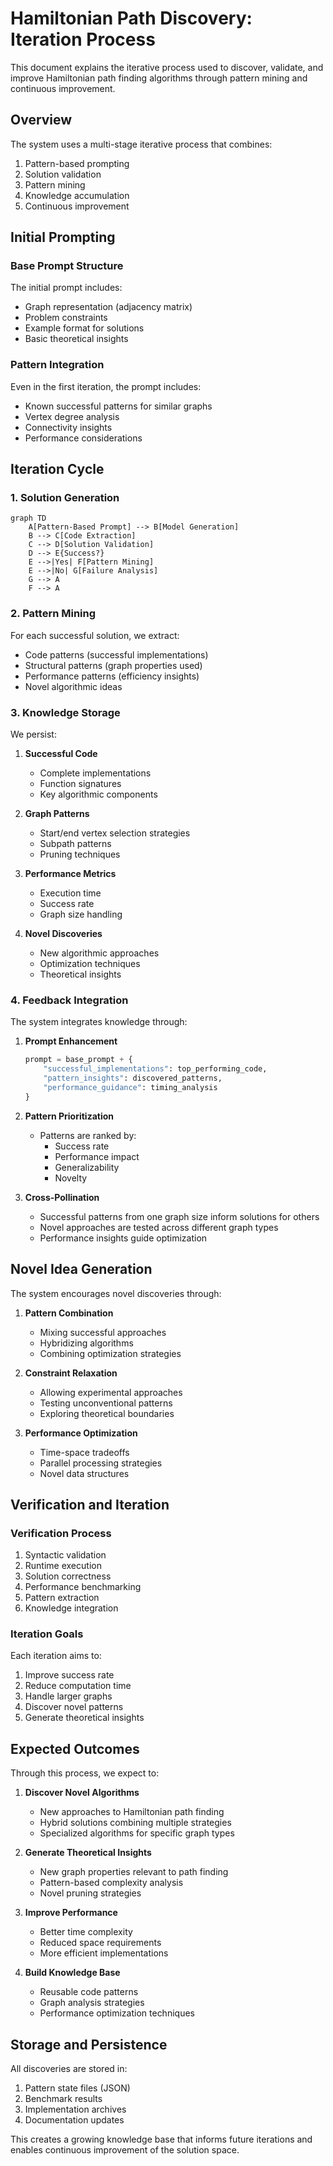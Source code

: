 # Hamiltonian Path Discovery: Iteration Process

This document explains the iterative process used to discover, validate, and improve Hamiltonian path finding algorithms through pattern mining and continuous improvement.

## Overview

The system uses a multi-stage iterative process that combines:
1. Pattern-based prompting
2. Solution validation
3. Pattern mining
4. Knowledge accumulation
5. Continuous improvement

## Initial Prompting

### Base Prompt Structure
The initial prompt includes:
- Graph representation (adjacency matrix)
- Problem constraints
- Example format for solutions
- Basic theoretical insights

### Pattern Integration
Even in the first iteration, the prompt includes:
- Known successful patterns for similar graphs
- Vertex degree analysis
- Connectivity insights
- Performance considerations

## Iteration Cycle

### 1. Solution Generation
```mermaid
graph TD
    A[Pattern-Based Prompt] --> B[Model Generation]
    B --> C[Code Extraction]
    C --> D[Solution Validation]
    D --> E{Success?}
    E -->|Yes| F[Pattern Mining]
    E -->|No| G[Failure Analysis]
    G --> A
    F --> A
```

### 2. Pattern Mining
For each successful solution, we extract:
- Code patterns (successful implementations)
- Structural patterns (graph properties used)
- Performance patterns (efficiency insights)
- Novel algorithmic ideas

### 3. Knowledge Storage
We persist:
1. **Successful Code**
   - Complete implementations
   - Function signatures
   - Key algorithmic components

2. **Graph Patterns**
   - Start/end vertex selection strategies
   - Subpath patterns
   - Pruning techniques

3. **Performance Metrics**
   - Execution time
   - Success rate
   - Graph size handling

4. **Novel Discoveries**
   - New algorithmic approaches
   - Optimization techniques
   - Theoretical insights

### 4. Feedback Integration

The system integrates knowledge through:

1. **Prompt Enhancement**
   ```python
   prompt = base_prompt + {
       "successful_implementations": top_performing_code,
       "pattern_insights": discovered_patterns,
       "performance_guidance": timing_analysis
   }
   ```

2. **Pattern Prioritization**
   - Patterns are ranked by:
     * Success rate
     * Performance impact
     * Generalizability
     * Novelty

3. **Cross-Pollination**
   - Successful patterns from one graph size inform solutions for others
   - Novel approaches are tested across different graph types
   - Performance insights guide optimization

## Novel Idea Generation

The system encourages novel discoveries through:

1. **Pattern Combination**
   - Mixing successful approaches
   - Hybridizing algorithms
   - Combining optimization strategies

2. **Constraint Relaxation**
   - Allowing experimental approaches
   - Testing unconventional patterns
   - Exploring theoretical boundaries

3. **Performance Optimization**
   - Time-space tradeoffs
   - Parallel processing strategies
   - Novel data structures

## Verification and Iteration

### Verification Process
1. Syntactic validation
2. Runtime execution
3. Solution correctness
4. Performance benchmarking
5. Pattern extraction
6. Knowledge integration

### Iteration Goals
Each iteration aims to:
1. Improve success rate
2. Reduce computation time
3. Handle larger graphs
4. Discover novel patterns
5. Generate theoretical insights

## Expected Outcomes

Through this process, we expect to:

1. **Discover Novel Algorithms**
   - New approaches to Hamiltonian path finding
   - Hybrid solutions combining multiple strategies
   - Specialized algorithms for specific graph types

2. **Generate Theoretical Insights**
   - New graph properties relevant to path finding
   - Pattern-based complexity analysis
   - Novel pruning strategies

3. **Improve Performance**
   - Better time complexity
   - Reduced space requirements
   - More efficient implementations

4. **Build Knowledge Base**
   - Reusable code patterns
   - Graph analysis strategies
   - Performance optimization techniques

## Storage and Persistence

All discoveries are stored in:
1. Pattern state files (JSON)
2. Benchmark results
3. Implementation archives
4. Documentation updates

This creates a growing knowledge base that informs future iterations and enables continuous improvement of the solution space.
